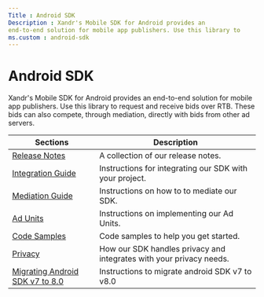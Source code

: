 ```yaml
---
Title : Android SDK
Description : Xandr's Mobile SDK for Android provides an
end-to-end solution for mobile app publishers. Use this library to
ms.custom : android-sdk
---
```



# Android SDK



Xandr's Mobile SDK for Android provides an
end-to-end solution for mobile app publishers. Use this library to
request and receive bids over RTB. These bids can also compete, through
mediation, directly with bids from other ad servers.

<table class="table">
<thead class="thead">
<tr class="header row">
<th id="ID-00000259__entry__1" class="entry">Sections</th>
<th id="ID-00000259__entry__2" class="entry">Description</th>
</tr>
</thead>
<tbody class="tbody">
<tr class="odd row">
<td class="entry" headers="ID-00000259__entry__1"><a
href="android-sdk-release-notes.md"
class="xref" target="_blank">Release Notes</a></td>
<td class="entry" headers="ID-00000259__entry__2">A collection of our
release notes.</td>
</tr>
<tr class="even row">
<td class="entry" headers="ID-00000259__entry__1"><a
href="android-sdk-integration.md"
class="xref" target="_blank">Integration Guide</a></td>
<td class="entry" headers="ID-00000259__entry__2">Instructions for
integrating our SDK with your project.</td>
</tr>
<tr class="odd row">
<td class="entry" headers="ID-00000259__entry__1"><a
href="mediate-with-android-sdk.md"
class="xref" target="_blank">Mediation Guide</a></td>
<td class="entry" headers="ID-00000259__entry__2">Instructions on how to
to mediate our SDK.</td>
</tr>
<tr class="even row">
<td class="entry" headers="ID-00000259__entry__1"><a
href="android-sdk-ad-units.md"
class="xref" target="_blank">Ad Units</a></td>
<td class="entry" headers="ID-00000259__entry__2">Instructions on
implementing our Ad Units.</td>
</tr>
<tr class="odd row">
<td class="entry" headers="ID-00000259__entry__1"><a
href="android-sdk-code-samples.md"
class="xref" target="_blank">Code Samples</a></td>
<td class="entry" headers="ID-00000259__entry__2">Code samples to help
you get started.</td>
</tr>
<tr class="even row">
<td class="entry" headers="ID-00000259__entry__1"><a
href="sdk-privacy-for-android.md"
class="xref" target="_blank">Privacy</a></td>
<td class="entry" headers="ID-00000259__entry__2">How our SDK handles
privacy and integrates with your privacy needs.</td>
</tr>
<tr class="odd row">
<td class="entry" headers="ID-00000259__entry__1"><a
href="migrating-android-sdk-v7-to-8-0.md"
class="xref" target="_blank">Migrating Android SDK v7 to 8.0</a></td>
<td class="entry" headers="ID-00000259__entry__2">Instructions to
migrate android SDK v7 to v8.0</td>
</tr>
</tbody>
</table>




